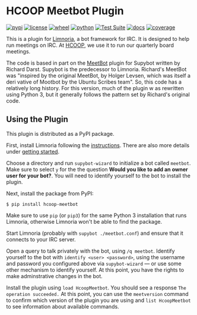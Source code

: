 # HCOOP Meetbot Plugin

[![pypi](https://img.shields.io/pypi/v/hcoop-meetbot.svg)](https://pypi.org/project/hcoop-meetbot/)
[![license](https://img.shields.io/pypi/l/hcoop-meetbot.svg)](https://github.com/pronovic/hcoop-meetbot/blob/master/LICENSE)
[![wheel](https://img.shields.io/pypi/wheel/hcoop-meetbot.svg)](https://pypi.org/project/hcoop-meetbot/)
[![python](https://img.shields.io/pypi/pyversions/hcoop-meetbot.svg)](https://pypi.org/project/hcoop-meetbot/)
[![Test Suite](https://github.com/pronovic/hcoop-meetbot/workflows/Test%20Suite/badge.svg)](https://github.com/pronovic/hcoop-meetbot/actions?query=workflow%3A%22Test+Suite%22)
[![docs](https://readthedocs.org/projects/hcoop-meetbot/badge/?version=stable&style=flat)](https://hcoop-meetbot.readthedocs.io/en/stable/)
[![coverage](https://coveralls.io/repos/github/pronovic/hcoop-meetbot/badge.svg?branch=master)](https://coveralls.io/github/pronovic/hcoop-meetbot?branch=master)

This is a plugin for [Limnoria](https://github.com/ProgVal/Limnoria), a bot framework for IRC.  It is designed to help run meetings on IRC.  At [HCOOP](https://hcoop.net), we use it to run our quarterly board meetings.

The code is based in part on the [MeetBot](https://github.com/rkdarst/MeetBot/) plugin for Supybot written by Richard Darst. Supybot
 is the predecessor to Limnoria.  Richard's MeetBot was "inspired by the original MeetBot, by Holger Levsen, which was itself a deri
vative of Mootbot by the Ubuntu Scribes team".  So, this code has a relatively long history.  For this version, much of the plugin w
as rewritten using Python 3, but it generally follows the pattern set by Richard's original code.  

## Using the Plugin

This plugin is distributed as a PyPI package. 

First, install Limnoria following the [instructions](https://limnoria-doc.readthedocs.io/en/latest/use/install.html).  There are also more details under [getting started](https://docs.limnoria.net/use/getting_started.html).

Choose a directory and run `supybot-wizard` to initialize a bot called `meetbot`.  Make sure to select `y` for the the question **Would you like to add an owner user for your bot?**.  You will need to identify yourself to the bot to install the plugin.  

Next, install the package from PyPI:

```
$ pip install hcoop-meetbot
```

Make sure to use `pip` (or `pip3`) for the same Python 3 installation that runs Limnoria, otherwise Limnoria won't be able to find the package.

Start Limnoria (probably with `supybot ./meetbot.conf`) and ensure that it connects to your IRC server.

Open a query to talk privately with the bot, using `/q meetbot`.  Identify yourself to the bot with `identify <user> <password>`, using the username and password you configured above via `supybot-wizard` &mdash; or use some other mechanism to identify yourself.  At this point, you have the rights to make adminstrative changes in the bot.

Install the plugin using `load HcoopMeetbot`.  You should see a response `The operation succeeded.`  At this point, you can use the `meetversion` command to confirm which version of the plugin you are using and `list HcoopMeetbot` to see information about available commands.

